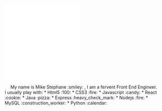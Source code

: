 ![introduction](./image.svg) <br/>
 <center>My name is Mike Stephane :smiley: , I am a fervent Front End Engineer.</center>
I usually play with:
* Html5 :100:
* CSS3  :fire:
* Javascript :candy:
* React :cookie:
* Java :pizza:
* Express :heavy_check_mark:
* Nodejs :fire:
* MySQL :construction_worker:
* Python :calendar:





